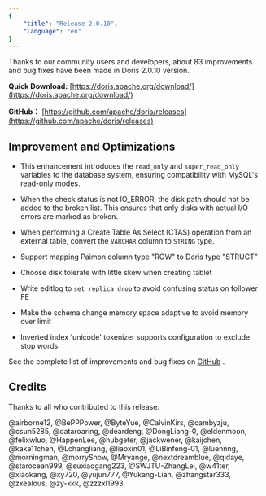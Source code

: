 ```yaml
---
{
    "title": "Release 2.0.10",
    "language": "en"
}
---
```


<!--
Licensed to the Apache Software Foundation (ASF) under one
or more contributor license agreements.  See the NOTICE file
distributed with this work for additional information
regarding copyright ownership.  The ASF licenses this file
to you under the Apache License, Version 2.0 (the
"License"); you may not use this file except in compliance
with the License.  You may obtain a copy of the License at

  http://www.apache.org/licenses/LICENSE-2.0

Unless required by applicable law or agreed to in writing,
software distributed under the License is distributed on an
"AS IS" BASIS, WITHOUT WARRANTIES OR CONDITIONS OF ANY
KIND, either express or implied.  See the License for the
specific language governing permissions and limitations
under the License.
-->

Thanks to our community users and developers, about 83 improvements and bug fixes have been made in Doris 2.0.10 version.

**Quick Download:** [https://doris.apache.org/download/](https://doris.apache.org/download/)

**GitHub：** [https://github.com/apache/doris/releases](https://github.com/apache/doris/releases)



## Improvement and Optimizations

- This enhancement introduces the `read_only` and `super_read_only` variables to the database system, ensuring compatibility with MySQL's read-only modes.

- When the check status is not IO_ERROR, the disk path should not be added to the broken list. This ensures that only disks with actual I/O errors are marked as broken.

- When performing a Create Table As Select (CTAS) operation from an external table, convert the `VARCHAR` column to `STRING` type.

- Support mapping Paimon column type "ROW" to Doris type "STRUCT"

- Choose disk tolerate with little skew when creating tablet

- Write editlog to `set replica drop` to avoid confusing status on follower FE

- Make the schema change memory space adaptive to avoid memory over limit

- Inverted index 'unicode' tokenizer supports configuration to exclude stop words

See the complete list of improvements and bug fixes on [GitHub](https://github.com/apache/doris/compare/2.0.9...2.0.10) .

## Credits

Thanks to all who contributed to this release:

@airborne12, @BePPPower, @ByteYue, @CalvinKirs, @cambyzju, @csun5285, @dataroaring, @deardeng, @DongLiang-0, @eldenmoon, @felixwluo, @HappenLee, @hubgeter, @jackwener, @kaijchen, @kaka11chen, @Lchangliang, @liaoxin01, @LiBinfeng-01, @luennng, @morningman, @morrySnow, @Mryange, @nextdreamblue, @qidaye, @starocean999, @suxiaogang223, @SWJTU-ZhangLei, @w41ter, @xiaokang, @xy720, @yujun777, @Yukang-Lian, @zhangstar333, @zxealous, @zy-kkk, @zzzxl1993